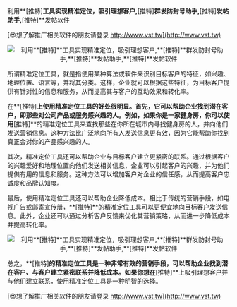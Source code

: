 利用**[推特]**工具实现精准定位，吸引理想客户,**[推特]**群发防封号助手,**[推特]**发帖助手,**[推特]**发帖软件

[😍想了解推广相关软件的朋友请登录 http://www.vst.tw](http://www.vst.tw)

 <center><img src="https://vst.tw/MP4/tuiguang/png/3.png" alt="利用**[推特]**工具实现精准定位，吸引理想客户,**[推特]**群发防封号助手,**[推特]**发帖助手,**[推特]**发帖软件"></center>

所谓精准定位工具，就是指使用某种算法或软件来识别目标客户的特征，如兴趣、地理位置、语言等，并将其分类。这样，企业就可以根据这些特征，为目标客户提供有针对性的信息和服务，从而提高其与客户的互动效果和转化率。

在**[推特]**上使用精准定位工具的好处很明显。首先，它可以帮助企业找到潜在客户，即那些对公司产品或服务感兴趣的人。例如，如果你是一家健身房，你可以使用**[推特]**的精准定位工具来查找那些在你所在城市内寻找健身房的人，并向他们发送营销信息。这种方法比广泛地向所有人发送信息更有效，因为它能帮助你找到真正会对你的产品感兴趣的人。

其次，精准定位工具还可以帮助企业与目标客户建立更紧密的联系。通过根据客户的兴趣爱好和地理位置向他们发送相关信息，企业可以引起客户的兴趣，并为他们提供有用的信息和服务。这种方法可以增加客户对企业的信任感，从而提高客户忠诚度和品牌认知度。

最后，使用精准定位工具还可以帮助企业降低成本。相比于传统的营销手段，如电视广告或邮寄宣传册，**[推特]**的精准定位工具可以更便宜地向目标客户发送信息。此外，企业还可以通过分析客户反馈来优化其营销策略，从而进一步降低成本并提高转化率。

 <center><img src="https://vst.tw/MP4/tuiguang/png/1.png" alt="利用**[推特]**工具实现精准定位，吸引理想客户,**[推特]**群发防封号助手,**[推特]**发帖助手,**[推特]**发帖软件"></center>

总之，**[推特]**的精准定位工具是一种非常有效的营销手段，可以帮助企业找到潜在客户、与客户建立紧密联系并降低成本。如果你想在**[推特]**上吸引理想客户并与他们建立联系，使用精准定位工具是一种明智的选择。

[😍想了解推广相关软件的朋友请登录 http://www.vst.tw](http://www.vst.tw)



